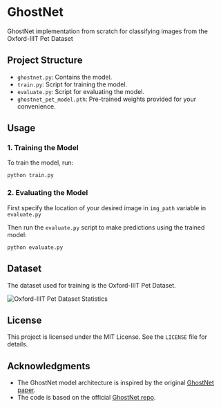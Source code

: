 # GhostNet
GhostNet implementation from scratch for classifying images from the Oxford-IIIT Pet Dataset

## Project Structure
- `ghostnet.py`: Contains the model.
- `train.py`: Script for training the model.
- `evaluate.py`: Script for evaluating the model.
- `ghostnet_pet_model.pth`: Pre-trained weights provided for your convenience.

## Usage

### 1. Training the Model
To train the model, run:
```
python train.py
```

### 2. Evaluating the Model
First specify the location of your desired image in `img_path` variable in `evaluate.py`

Then run the `evaluate.py` script to make predictions using the trained model:
```
python evaluate.py
```


## Dataset
The dataset used for training is the Oxford-IIIT Pet Dataset.

![Oxford-IIIT Pet Dataset Statistics](https://www.robots.ox.ac.uk/~vgg/data/pets/breed_count.jpg)

## License
This project is licensed under the MIT License. See the `LICENSE` file for details.

## Acknowledgments
- The GhostNet model architecture is inspired by the original [GhostNet paper](https://arxiv.org/abs/1911.11907).
- The code is based on the official [GhostNet repo](https://github.com/huawei-noah/Efficient-AI-Backbones/tree/master/ghostnet_pytorch).
